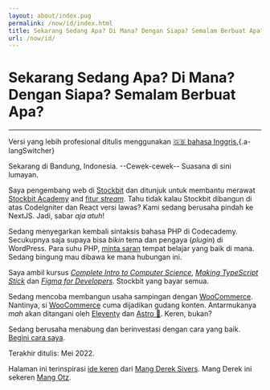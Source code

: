 ```yaml
---
layout: about/index.pug
permalink: /now/id/index.html
title: Sekarang Sedang Apa? Di Mana? Dengan Siapa? Semalam Berbuat Apa?
url: /now/id/
---
```


# Sekarang Sedang Apa? Di Mana? Dengan Siapa? Semalam Berbuat Apa?
-----------------------------------------------------------------

Versi yang lebih profesional ditulis menggunakan [🇬🇧 bahasa Inggris.](/now/){.a-langSwitcher}

Sekarang di Bandung, Indonesia. --Cewek-cewek-- Suasana di sini lumayan.

Saya pengembang web di [Stockbit](https://stockbit.com) dan ditunjuk untuk membantu merawat [Stockbit Academy](https://stockbit.com/academy) and [fitur *stream*](https://stockbit.com/stream). Tahu tidak kalau Stockbit dibangun di atas CodeIgniter dan React versi lawas? Kami sedang berusaha pindah ke NextJS. Jadi, sabar *aja* *atuh*!

Sedang menyegarkan kembali sintaksis bahasa PHP di Codecademy. Secukupnya saja supaya bisa *bikin* tema dan pengaya (*plugin*) di WordPress. Para suhu PHP, [minta saran](mailto:muhammaddeni90@gmail.com) tempat belajar yang baik di mana. Sedang bingung mau dibawa ke mana hubungan ini.

Saya ambil kursus [*Complete Intro to Computer Science*](https://frontendmasters.com/courses/computer-science-v2/), [*Making TypeScript Stick*](https://frontendmasters.com/courses/typescript-practice/) dan [*Figma for Developers*](https://frontendmasters.com/courses/figma). Stockbit yang bayar semua.

Sedang mencoba membangun usaha sampingan dengan [WooCommerce](https://woocommerce.com/). Nantinya, si [WooCommerce](https://woocommerce/com/) cuma dijadikan gudang konten. Antarmukanya *mah* akan ditangani oleh [Eleventy](https://www.11ty.dev/) dan [Astro 🌟](https://astro.build/). Keren, bukan?

Sedang berusaha menabung dan berinvestasi dengan cara yang baik. [Begini cara saya](https://miayam.io/articles/aldi-taher-tujuan-investasi-dan-manajemen-keuangan/).

Terakhir ditulis: Mei 2022.

Halaman ini terinspirasi [ide keren](https://sive.rs/now/) dari [Mang Derek Sivers](https://sive.rs). Mang Derek ini sekeren [Mang Otz](https://twitter.com/otongkoil).